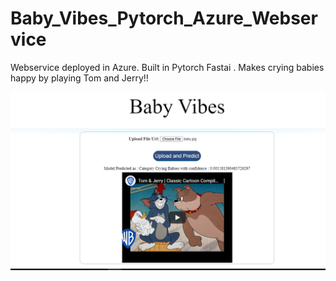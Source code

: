 # Baby_Vibes_Pytorch_Azure_Webservice

Webservice deployed in Azure. Built in Pytorch Fastai . Makes crying babies happy by playing Tom and Jerry!! 

![Home page](https://github.com/SriramyaK/Baby_Vibes_Pytorch_Azure_Webservice/blob/master/main%20baby%20vibes.PNG)
